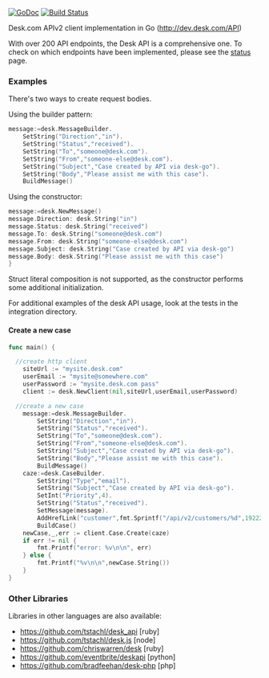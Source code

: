 [![GoDoc](https://godoc.org/github.com/talbright/go-desk?status.png)](https://godoc.org/github.com/talbright/go-desk)
[![Build Status](https://travis-ci.org/talbright/go-desk.png?branch=master)](https://travis-ci.org/talbright/go-desk)

Desk.com APIv2 client implementation in Go (http://dev.desk.com/API)

With over 200 API endpoints, the Desk API is a comprehensive one. To check
on which endpoints have been implemented, please see the [status](STATUS.md)
page.

### Examples

There's two ways to create request bodies.

Using the builder pattern:

```go
message:=desk.MessageBuilder.
	SetString("Direction","in").
	SetString("Status","received").
	SetString("To","someone@desk.com").
	SetString("From","someone-else@desk.com").
	SetString("Subject","Case created by API via desk-go").
	SetString("Body","Please assist me with this case").
	BuildMessage()
```

Using the constructor:

```go
message:=desk.NewMessage()
message.Direction: desk.String("in")
message.Status: desk.String("received")
message.To: desk.String("someone@desk.com")
message.From: desk.String("someone-else@desk.com")
message.Subject: desk.String("Case created by API via desk-go")
message.Body: desk.String("Please assist me with this case")
}
```

Struct literal composition is not supported, as the constructor
performs some additional initialization.

For additional examples of the desk API usage, look at the tests in the integration directory.

#### Create a new case

```go
func main() {

  //create http client
	siteUrl := "mysite.desk.com"
	userEmail := "mysite@somewhere.com"
	userPassword := "mysite.desk.com pass"
	client := desk.NewClient(nil,siteUrl,userEmail,userPassword)

  //create a new case
	message:=desk.MessageBuilder.
		SetString("Direction","in").
		SetString("Status","received").
		SetString("To","someone@desk.com").
		SetString("From","someone-else@desk.com").
		SetString("Subject","Case created by API via desk-go").
		SetString("Body","Please assist me with this case").
		BuildMessage()
	caze:=desk.CaseBuilder.
		SetString("Type","email").
		SetString("Subject","Case created by API via desk-go").
		SetInt("Priority",4).
		SetString("Status","received").
		SetMessage(message).
		AddHrefLink("customer",fmt.Sprintf("/api/v2/customers/%d",192220782)).
		BuildCase()
	newCase,_,err := client.Case.Create(caze)
	if err != nil {
		fmt.Printf("error: %v\n\n", err)
	} else {
		fmt.Printf("%v\n\n",newCase.String())
	}
}
```

### Other Libraries

Libraries in other languages are also available:

* https://github.com/tstachl/desk_api [ruby]
* https://github.com/tstachl/desk.js [node]
* https://github.com/chriswarren/desk [ruby]
* https://github.com/eventbrite/deskapi [python]
* https://github.com/bradfeehan/desk-php [php]
